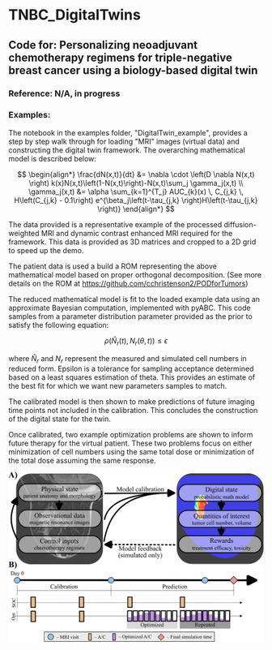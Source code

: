 # TNBC_DigitalTwins

## Code for: Personalizing neoadjuvant chemotherapy regimens for triple-negative breast cancer using a biology-based digital twin

### Reference: N/A, in progress

### Examples:
The notebook in the examples folder, "DigitalTwin_example", provides a step by step walk through for loading "MRI" images (virtual data) and constructing the digital twin framework. The overarching mathematical model is described below:

$$
\begin{align*}
\frac{dN(x,t)}{dt} &= \nabla \cdot \left(D \nabla N(x,t) \right) k(x)N(x,t)\left(1-N(x,t)\right)-N(x,t)\sum_j \gamma_j(x,t) \\
\gamma_j(x,t) &= \alpha \sum_{k=1}^{T_j} AUC_{k}(x) \, C_{j,k} \, H\left(C_{j,k} - 0.1\right) e^{\beta_j\left(t-\tau_{j,k} \right)H\left(t-\tau_{j,k} \right)} 
\end{align*}
$$

The data provided is a representative example of the processed diffusion-weighted MRI and dynamic contrast enhanced MRI required for the framework. This data is provided as 3D matrices and cropped to a 2D grid to speed up the demo.

The patient data is used a build a ROM representing the above mathematical model based on proper orthogonal decomposition. (See more details on the ROM at https://github.com/cchristenson2/PODforTumors)

The reduced mathematical model is fit to the loaded example data using an approximate Bayesian computation, implemented with pyABC. This code samples from a parameter distribution parameter provided as the prior to satisfy the following equation:

$$
\rho \left( \hat{N}_r(t), N_r(\theta,t)\right) \leq \epsilon
$$

where $\hat{N}_r$ and $N_r$ represent the measured and simulated cell numbers in reduced form. Epsilon is a tolerance for sampling acceptance determined based on a least squares estimation of theta. This provides an estimate of the best fit for which we want new parameters samples to match.

The calibrated model is then shown to make predictions of future imaging time points not included in the calibration. This concludes the construction of the digital state for the twin.

Once calibrated, two example optimization problems are shown to inform future therapy for the virtual patient. These two problems focus on either minimization of cell numbers using the same total dose or minimization of the total dose assuming the same response.

![Overview of the digital twin framework](DigitalTwins_overview.jpeg)
